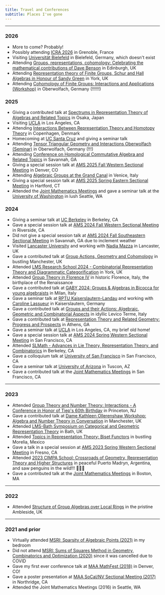 ```yaml
---
title: Travel and Conferences
subtitle: Places I've gone
---
```



---
### 2026

- More to come? Probably!
- Possibly attending [ICRA 2026](https://if-summer-2026.sciencesconf.org/) in Grenoble, France
- Visiting [Universität Bielefeld](https://www.uni-bielefeld.de/fakultaeten/mathematik/) in Bielefeld, Germany, which doesn't exist
- Attending [Groups, representations, cohomology: Celebrating the mathematical contributions of Dave Benson](https://icms.ac.uk/activities/workshop/groups-representations-cohomology/) in Edinburgh, UK
- Attending [Representation theory of  Finite Groups, Schur and Hall Algebras in Honour of Sandy Green](https://sites.google.com/view/sandygreen2026/home) in York, UK
- Attending [Cohomology of Finite Groups: Interactions and Applications (Workshop)](https://www.mfo.de/www/activity/2609) in Oberwolfach, Germany (!!!!!!)

### 2025

- Giving a contributed talk at [Spectrums in Representation Theory of Algebras and Related Topics](https://pabloocal.github.io/SRTART2025/) in Osaka, Japan
- Visiting [UCLA](https://ww3.math.ucla.edu/) in Los Angeles, CA
- Attending [Interactions Between Representation Theory and Homotopy Theory](https://www.math.ku.dk/english/calendar/events/interactions-homotopy-representation-theory/) in Copenhagen, Denmark
- Homecoming at [UC Santa Cruz](https://math.ucsc.edu/) and giving a seminar talk
- Attending [Tensor Triangular Geometry and Interactions Oberwolfach (Seminar)](https://www.mfo.de/occasion/2543a/www_view) in Oberwolfach, Germany (!!!)
- Attending [Conference on Homological Commutative Algebra and Related Topics](https://sites.google.com/georgiasouthern.edu/commutative-algebra-2025/home?authuser=0) in Savannah, GA
- Giving a special session talk at [AMS 2025 Fall Western Sectional Meeting](https://www.ams.org/meetings/sectional/2326_program.html) in Denver, CO
- Attending [Algebraic Groups at the Grand Canal](https://sites.google.com/view/aggc) in Venice, Italy
- Giving a special session talk at [AMS 2025 Spring Eastern Sectional Meeting](https://www.ams.org/meetings/sectional/2320_program.html) in Hartford, CT
- Attended the [Joint Mathematics Meetings](https://jointmathematicsmeetings.org/jmm) and gave a seminar talk at the [University of Washington](https://math.washington.edu/) in lush Seattle, WA


### 2024

- Giving a seminar talk at [UC Berkeley](https://math.berkeley.edu/home) in Berkeley, CA
- Gave a special session talk at [AMS 2024 Fall Western Sectional Meeting](https://www.ams.org/meetings/sectional/2304_program.html) in Riverside, CA
- Did not give a special session talk at [AMS 2024 Fall Southeastern Sectional Meeting](https://www.ams.org/meetings/sectional/2315_program.html) in Savannah, GA due to inclement weather
- Visited [Lancaster University](https://www.lancaster.ac.uk/maths/) and working with [Nadia Mazza](https://www.lancaster.ac.uk/maths/people/nadia-mazza) in Lancaster, UK
- Gave a contributed talk at [Group Actions, Geometry and Cohomology](https://sites.google.com/view/gagcmanchester/home) in bustling Manchester, UK
- Attended [LMS Research School 2024 - Combinatorial Representation Theory and Diagrammatic Categorification](https://sites.google.com/view/york-lms-research-school-2024/home) in York, UK
- Attended [Group Theory in Florence IV](https://sites.google.com/view/groupsinflorenceiv/) in historic Florence, Italy, the birthplace of the Renaissance
- Gave a contributed talk at [GABY 2024: Groups & Algebras in Bicocca for young algebraists](https://staff.matapp.unimib.it/~/gaby/gaby2024/index.html) in Milan, Italy
- Gave a seminar talk at [RPTU Kaiserslautern-Landau](https://math.rptu.de/en/home) and working with [Caroline Lassueur](https://agag-lassueur.math.rptu.de/~lassueur/en/) in Kaiserslautern, Germany
- Gave a contributed talk at [Groups and their Actions: Algebraic, Geometric and Combinatorial Aspects](https://gaagc24.github.io) in idyllic Levico Terme, Italy
- Gave a contributed talk at [Representation Theory and Related Geometry: Progress and Prospects](https://sites.google.com/view/representation-theory-geometry) in Athens, GA
- Gave a seminar talk at [UCLA](https://ww3.math.ucla.edu/) in Los Angeles, CA, my brief old home!
- Gave a special session talk at [AMS 2024 Spring Western Sectional Meeting](http://www.ams.org/meetings/sectional/2299_program.html) in San Francisco, CA
- Attended [SLMath - Advances in Lie Theory, Representation Theory, and Combinatorics](https://www.slmath.org/workshops/1065) in Berkeley, CA
- Gave a colloquium talk at [University of San Francisco](https://myusf.usfca.edu/arts-sciences/mathematics) in San Francisco, CA
- Gave a seminar talk at [University of Arizona](https://www.math.arizona.edu/) in Tuscon, AZ
- Gave a contributed talk at the [Joint Mathematics Meetings](https://www.jointmathematicsmeetings.org/meetings/national/jmm2024/2300_program.html) in San Francisco, CA

---

### 2023

- Attended [Group Theory and Number Theory: Interactions - A Conference in Honor of Tiep's 60th Birthday](https://sites.google.com/view/tiep60conference) in Princeton, NJ
- Gave a contributed talk at [Dame Kathleen Ollerenshaw Workshop: Algebra and Number Theory in Conversation](https://sites.google.com/view/antic-manchester/home?authuser=0) in Manchester, UK
- Attended [LMS-Bath Symposium on Categorical and Geometric Representation Theory](https://www.lms.ac.uk/events/symposium/CategoricalandGeometricRepresentationTheory) in Bath, UK
- Attended [Topics in Representation Theory: Biset Functors](https://shi.matmor.unam.mx/workshop/main.html) in bustling Morelia, Mexico
- Gave a talk in a special session at [AMS 2023 Spring Western Sectional Meeting](http://www.ams.org/meetings/sectional/2293_program.html) in Fresno, CA
- Attended [2023 CIMPA School: Crossroads of Geometry, Representation Theory and Higher Structures](https://crossroads-2023.github.io/speakers.html) in peaceful Puerto Madryn, Argentina, and saw penguins in the wild!!! 🐧🐧🐧
- Gave a contributed talk at the [Joint Mathematics Meetings](https://www.jointmathematicsmeetings.org/meetings/national/jmm2023/2270_program.html) in Boston, MA

---

### 2022

- Attended [Structure of Group Algebras over Local Rings](https://sites.google.com/view/ambleside2022/home?authuser=0) in the pristine Ambleside, UK

---

### 2021 and prior

- Virtually attended [MSRI: Sparsity of Algebraic Points (2021)](https://www.msri.org/summer_schools/962) in my bedroom
- Did not attend [MSRI: Sums of Squares Method in Geometry, Combinatorics and Optimization (2020)](https://www.msri.org/summer_schools/924) since it was cancelled due to COVID
- Gave my first ever conference talk at [MAA MathFest (2018)](https://www.maa.org/sites/default/files/pdf/mathfest/2018/MathFestProgram2018.pdf) in Denver, CO!
- Gave a poster presentation at [MAA SoCal/NV Sectional Meeting (2017)](http://sections.maa.org/socalnv/Meeting2017Spring.html) in Northridge, CA
- Attended the Joint Mathematics Meetings (2016) in Seattle, WA

